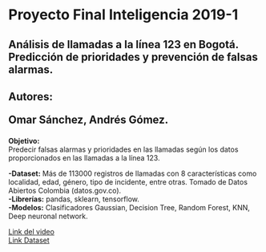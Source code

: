 <h1>Proyecto Final Inteligencia 2019-1</h1>

<h2>Análisis de llamadas a la línea 123 en Bogotá. Predicción de prioridades y prevención de falsas alarmas.</h2>

<h2>Autores:<p> Omar Sánchez, Andrés Gómez.</p></h2>
<p>
<b>Objetivo:</b><br> 
Predecir falsas alarmas y prioridades en las llamadas según los datos proporcionados en las llamadas a la línea 123.

<b>-Dataset:</b> Más de 113000 registros de llamadas con 8 características como localidad, edad, género, tipo de incidente, entre otras. Tomado de Datos Abiertos Colombia (datos.gov.co).<br>
<b>-Librerías:</b> pandas, sklearn, tensorflow.<br>
<b>-Modelos:</b> Clasificadores Gaussian, Decision Tree, Random Forest, KNN, Deep neuronal network.
</p>
<a href="https://drive.google.com/open?id=1LFs7JoNDDfAilfKqjJNQq8L1DZ3ikENI" target="_blank">Link del video</a><br>
<a href="https://www.datos.gov.co/dataset/Llamadas-de-Urgencias-y-Emergencias-que-ingresan-a/r6vd-czd2" target="_blank">Link Dataset</a>
